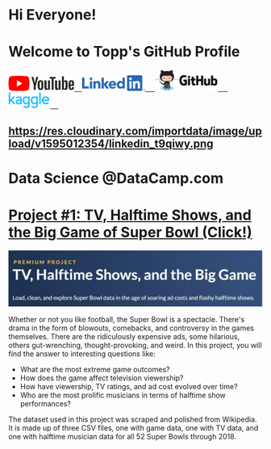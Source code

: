 # Hi Everyone! 
# Welcome to Topp's GitHub Profile

<a href="https://www.youtube.com"><img src="https://github.com/tnattawat/Portfolio/blob/master/assets/img/YouTube%20Logo.png" alt="drawing" width="130"/>&nbsp;&nbsp;&nbsp;&nbsp;<a href="https://www.linkedin.com/in/topp-theeralerttham-54743264/"><img src="https://github.com/tnattawat/Portfolio/blob/master/assets/img/Linkedin%20Logo.png" alt="drawing" width="125"/> &nbsp;&nbsp;&nbsp;&nbsp;<a href="https://tnattawat.github.io/Portfolio/"><img src="https://github.com/tnattawat/Portfolio/blob/master/assets/img/Github%20Logo.png" alt="drawing" width="125"/>&nbsp;&nbsp;&nbsp;&nbsp;&nbsp;<a href="https://www.kaggle.com/"><img src="https://github.com/tnattawat/Portfolio/blob/master/assets/img/Kaggle%20Logo.png" alt="drawing" width="83"/>&nbsp;&nbsp;&nbsp;&nbsp;


https://res.cloudinary.com/importdata/image/upload/v1595012354/linkedin_t9qiwy.png
---------------

# Data Science @DataCamp.com 

# [Project #1: TV, Halftime Shows, and the Big Game of Super Bowl (Click!)](https://github.com/tnattawat/Topp/blob/master/Project1/notebook.ipynb) 
![](assets/img/Capture.JPG)

Whether or not you like football, the Super Bowl is a spectacle. There's drama in the form of blowouts, comebacks, and controversy in the games themselves. There are the ridiculously expensive ads, some hilarious, others gut-wrenching, thought-provoking, and weird. In this project, you will find the answer to interesting questions like:
* What are the most extreme game outcomes?
* How does the game affect television viewership?
* How have viewership, TV ratings, and ad cost evolved over time?
* Who are the most prolific musicians in terms of halftime show performances?

The dataset used in this project was scraped and polished from Wikipedia. It is made up of three CSV files, one with game data, one with TV data, and one with halftime musician data for all 52 Super Bowls through 2018.
